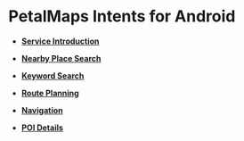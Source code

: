 # PetalMaps Intents for Android<a name="EN-US_TOPIC_0000001099163572"></a>

-   **[Service Introduction](petal-maps-introduction.md)**  

-   **[Nearby Place Search](petal-maps-application-nearbysearch.md)**  

-   **[Keyword Search](petal-maps-application-textsearch.md)**  

-   **[Route Planning](petal-maps-application-route.md)**  

-   **[Navigation](petal-maps-application-navigation.md)**  

-   **[POI Details](petal-maps-application-poi-details.md)**  


